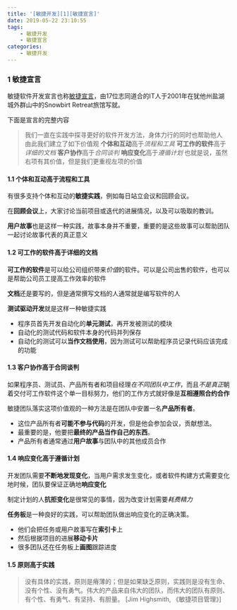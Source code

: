 ```yaml
---
title: '[敏捷开发][1][敏捷宣言]'
date: 2019-05-22 23:10:55
tags:
    - 敏捷开发
    - 敏捷宣言
categories:
    - 敏捷开发
---
```

### 1 敏捷宣言

敏捷软件开发宣言也称[敏捷宣言](http://www.agilemanifesto.org)，由17位志同道合的IT人于2001年在犹他州盐湖城外群山中的Snowbirt Retreat旅馆写就。

下面是宣言的完整内容
>我们一直在实践中探寻更好的软件开发方法，身体力行的同时也帮助他人
由此我们建立了如下价值观
**个体和互动**高于*流程和工具*
**可工作的软件**高于*详细的文档*
**客户协作**高于*合同谈判*
**响应变化**高于*遵循计划*
也就是说，虽然右项有其价值，但是我们更重视左项的价值

#### 1.1 个体和互动高于流程和工具

有很多支持个体和互动的**敏捷实践**，例如每日站立会议和回顾会议。

在**回顾会议**上，大家讨论当前项目或迭代的进展情况，以及可以吸取的教训。

**用户故事**也是这样一种实践，故事本身并不重要，重要的是这些故事可以帮助团队一起讨论故事代表的真正意义

#### 1.2 可工作的软件高于详细的文档

**可工作的软件**是可以给公司组织带来*价值*的软件。可以是公司出售的软件，也可以是帮助公司员工提高工作效率的软件

**文档**还是要写的，但是通常撰写文档的人通常就是编写软件的人

**测试驱动开发**就是这样一种敏捷实践
- 程序员首先开发自动化的**单元测试**，再开发被测试的模块
- 自动化的测试代码和软件本身的代码并列保存
- 自动化的测试可以**当作文档使用**，因为测试可以帮助程序员记录代码应该完成的功能

#### 1.3 客户协作高于合同谈判

如果程序员、测试员、产品所有者和项目经理*在不同团队中工作*，而且*不是真正*朝着交付可工作软件这个单一目标努力，他们的工作方式就好像是**互相遵照合约合作**

敏捷团队落实这项价值观的一种方法是在团队中安置一名**产品所有者**。
- 这位产品所有者**可能不参与代码**的开发，但是他会参加会议，贡献想法。
- 最重要的是，他要把**最终的产品当作自己的东西**。
- 产品所有者通常通过**用户故事**与团队中的其他成员合作

#### 1.4 响应变化高于遵循计划

开发团队需要**不断地发现变化**，当用户需求发生变化，或者软件构建方式需要变化地时候，团队要保证正确地**响应变化**

制定计划的人**抗拒变化**是很常见的事情，因为改变计划需要*耗费精力*

**任务板**是一种良好的实践，可以帮助团队做出响应变化的正确决策。
- 他们会把任务或用户故事写在**索引卡**上
- 然后根据项目的进展**移动卡片**
- 很多团队还在任务板上**画图**跟踪进度

#### 1.5 原则高于实践

>没有具体的实践，原则是瘠薄的；但是如果缺乏原则，实践则是没有生命、没有个性、没有勇气。伟大的产品来自伟大的团队，而伟大的团队有原则、有个性、有勇气、有坚持、有胆量。
[Jim Highsmith, 《敏捷项目管理》]